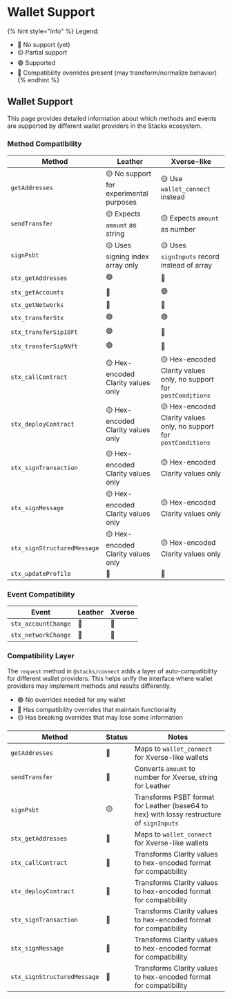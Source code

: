 # Wallet Support

{% hint style="info" %}
Legend:

* 🔴 No support (yet)
* 🟡 Partial support
* 🟢 Supported
* 🔵 Compatibility overrides present (may transform/normalize behavior)
{% endhint %}

## Wallet Support

This page provides detailed information about which methods and events are supported by different wallet providers in the Stacks ecosystem.

### Method Compatibility

| Method                      | Leather                                 | Xverse-like                                                         |
| --------------------------- | --------------------------------------- | ------------------------------------------------------------------- |
| `getAddresses`              | 🟡 No support for experimental purposes | 🟡 Use `wallet_connect` instead                                     |
| `sendTransfer`              | 🟡 Expects `amount` as string           | 🟡 Expects `amount` as number                                       |
| `signPsbt`                  | 🟡 Uses signing index array only        | 🟡 Uses `signInputs` record instead of array                        |
| `stx_getAddresses`          | 🟢                                      | 🔴                                                                  |
| `stx_getAccounts`           | 🔴                                      | 🟢                                                                  |
| `stx_getNetworks`           | 🔴                                      | 🔴                                                                  |
| `stx_transferStx`           | 🟢                                      | 🟢                                                                  |
| `stx_transferSip10Ft`       | 🟢                                      | 🔴                                                                  |
| `stx_transferSip9Nft`       | 🟢                                      | 🔴                                                                  |
| `stx_callContract`          | 🟡 Hex-encoded Clarity values only      | 🟡 Hex-encoded Clarity values only, no support for `postConditions` |
| `stx_deployContract`        | 🟡 Hex-encoded Clarity values only      | 🟡 Hex-encoded Clarity values only, no support for `postConditions` |
| `stx_signTransaction`       | 🟡 Hex-encoded Clarity values only      | 🟡 Hex-encoded Clarity values only                                  |
| `stx_signMessage`           | 🟡 Hex-encoded Clarity values only      | 🟡 Hex-encoded Clarity values only                                  |
| `stx_signStructuredMessage` | 🟡 Hex-encoded Clarity values only      | 🟡 Hex-encoded Clarity values only                                  |
| `stx_updateProfile`         | 🔴                                      | 🔴                                                                  |

### Event Compatibility

| Event               | Leather | Xverse |
| ------------------- | ------- | ------ |
| `stx_accountChange` | 🔴      | 🔴     |
| `stx_networkChange` | 🔴      | 🔴     |

### Compatibility Layer

The `request` method in `@stacks/connect` adds a layer of auto-compatibility for different wallet providers. This helps unify the interface where wallet providers may implement methods and results differently.

* 🟢 No overrides needed for any wallet
* 🔵 Has compatibility overrides that maintain functionality
* 🟡 Has breaking overrides that may lose some information

| Method                      | Status | Notes                                                                                     |
| --------------------------- | ------ | ----------------------------------------------------------------------------------------- |
| `getAddresses`              | 🔵     | Maps to `wallet_connect` for Xverse-like wallets                                          |
| `sendTransfer`              | 🔵     | Converts `amount` to number for Xverse, string for Leather                                |
| `signPsbt`                  | 🟡     | Transforms PSBT format for Leather (base64 to hex) with lossy restructure of `signInputs` |
| `stx_getAddresses`          | 🔵     | Maps to `wallet_connect` for Xverse-like wallets                                          |
| `stx_callContract`          | 🔵     | Transforms Clarity values to hex-encoded format for compatibility                         |
| `stx_deployContract`        | 🔵     | Transforms Clarity values to hex-encoded format for compatibility                         |
| `stx_signTransaction`       | 🔵     | Transforms Clarity values to hex-encoded format for compatibility                         |
| `stx_signMessage`           | 🔵     | Transforms Clarity values to hex-encoded format for compatibility                         |
| `stx_signStructuredMessage` | 🔵     | Transforms Clarity values to hex-encoded format for compatibility                         |
